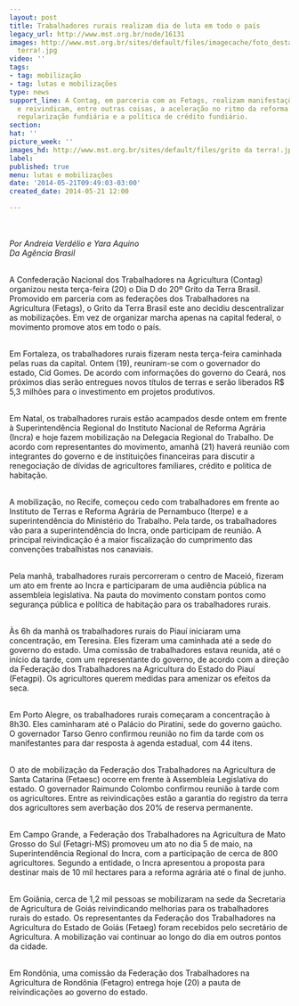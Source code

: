 ```yaml
---
layout: post
title: Trabalhadores rurais realizam dia de luta em todo o país
legacy_url: http://www.mst.org.br/node/16131
images: http://www.mst.org.br/sites/default/files/imagecache/foto_destaque/grito da
  terra!.jpg
video: ''
tags:
- tag: mobilização
- tag: lutas e mobilizações
type: news
support_line: A Contag, em parceria com as Fetags, realizam manifestações pelo país
  e reivindicam, entre outras coisas, a aceleração no ritmo da reforma agrária, a
  regularização fundiária e a política de crédito fundiário.
section: 
hat: ''
picture_week: ''
images_hd: http://www.mst.org.br/sites/default/files/grito da terra!.jpg
label: 
published: true
menu: lutas e mobilizações
date: '2014-05-21T09:49:03-03:00'
created_date: 2014-05-21 12:00

---
```

<p><img style="margin: 10px;" src="http://www.mst.org.br/sites/default/files/grito%20da%20terra%21%21.jpg" alt=""></p><p><em>Por Andreia Verdélio e Yara Aquino<br></em><em>Da Agência Brasil</em></p><p><br>A Confederação Nacional dos Trabalhadores na Agricultura (Contag) organizou nesta terça-feira (20) o Dia D do 20º Grito da Terra Brasil. Promovido em parceria com as federações dos Trabalhadores na Agricultura (Fetags), o Grito da Terra Brasil este ano decidiu descentralizar as mobilizações. Em vez de organizar marcha apenas na capital federal, o movimento promove atos em todo o país.</p><p><br>Em Fortaleza, os trabalhadores rurais fizeram nesta terça-feira caminhada pelas ruas da capital. Ontem (19), reuniram-se com o governador do estado, Cid Gomes. De acordo com informações do governo do Ceará, nos próximos dias serão entregues novos títulos de terras e serão liberados R$ 5,3 milhões para o investimento em projetos produtivos.</p><p><br>Em Natal, os trabalhadores rurais estão acampados desde ontem em frente à Superintendência Regional do Instituto Nacional de Reforma Agrária (Incra) e hoje fazem mobilização na Delegacia Regional do Trabalho. De acordo com representantes do movimento, amanhã (21) haverá reunião com integrantes do governo e de instituições financeiras para discutir a renegociação de dívidas de agricultores familiares, crédito e política de habitação.</p><p><br>A mobilização, no Recife, começou cedo com trabalhadores em frente ao Instituto de Terras e Reforma Agrária de Pernambuco (Iterpe) e a superintendência do Ministério do Trabalho. Pela tarde, os trabalhadores vão para a superintendência do Incra, onde participam de reunião. A principal reivindicação é a maior fiscalização do cumprimento das convenções trabalhistas nos canaviais.</p><p><br>Pela manhã, trabalhadores rurais percorreram o centro de Maceió, fizeram um ato em frente ao Incra e participaram de uma audiência pública na assembleia legislativa. Na pauta do movimento constam pontos como segurança pública e política de habitação para os trabalhadores rurais.</p><p><br>Às 6h da manhã os trabalhadores rurais do Piauí iniciaram uma concentração, em Teresina. Eles fizeram uma caminhada até a sede do governo do estado. Uma comissão de trabalhadores estava reunida, até o início da tarde, com um representante do governo, de acordo com a direção da Federação dos Trabalhadores na Agricultura do Estado do Piauí (Fetagpi). Os agricultores querem medidas para amenizar os efeitos da seca.</p><p><br>Em Porto Alegre, os trabalhadores rurais começaram a concentração à 8h30. Eles caminharam até o Palácio do Piratini, sede do governo gaúcho. O governador Tarso Genro confirmou reunião no fim da tarde com os manifestantes para dar resposta à agenda estadual, com 44 itens.</p><p><br>O ato de mobilização da Federação dos Trabalhadores na Agricultura de Santa Catarina (Fetaesc) ocorre em frente à Assembleia Legislativa do estado. O governador Raimundo Colombo confirmou reunião à tarde com os agricultores. Entre as reivindicações estão a garantia do registro da terra dos agricultores sem averbação dos 20% de reserva permanente.</p><p><br>Em Campo Grande, a Federação dos Trabalhadores na Agricultura de Mato Grosso do Sul (Fetagri-MS) promoveu um ato no dia 5 de maio, na Superintendência Regional do Incra, com a participação de cerca de 800 agricultores. Segundo a entidade, o Incra apresentou a proposta para destinar mais de 10 mil hectares para a reforma agrária até o final de junho.</p><p><br>Em Goiânia, cerca de 1,2 mil pessoas se mobilizaram na sede da Secretaria de Agricultura de Goiás reivindicando melhorias para os trabalhadores rurais do estado. Os representantes da Federação dos Trabalhadores na Agricultura do Estado de Goiás (Fetaeg) foram recebidos pelo secretário de Agricultura. A mobilização vai continuar ao longo do dia em outros pontos da cidade.</p><p><br>Em Rondônia, uma comissão da Federação dos Trabalhadores na Agricultura de Rondônia (Fetagro) entrega hoje (20) a pauta de reivindicações ao governo do estado.</p>
